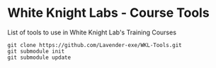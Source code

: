 # White Knight Labs - Course Tools
List of tools to use in White Knight Lab's Training Courses

```
git clone https://github.com/Lavender-exe/WKL-Tools.git
git submodule init
git submodule update
```
